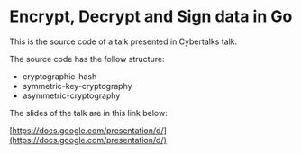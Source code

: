 # Encrypt, Decrypt and Sign data in Go

This is the source code of a talk presented in Cybertalks talk.

The source code has the follow structure:

- cryptographic-hash
- symmetric-key-cryptography
- asymmetric-cryptography

The slides of the talk are in this link below:

[https://docs.google.com/presentation/d/](https://docs.google.com/presentation/d/)
